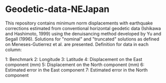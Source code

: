 # Geodetic-data-NEJapan
This repository contains minimum norm displacements with earthquake corrections estimated from conventional horizontal geodetic data (Ishikawa and Hashimoto, 1999) using the denuisancing method developed by Yu and Segall (1996). Solutions for "nominal" and "truncated" solutions as defined on Meneses-Gutierrez et al.  are presented.
Definition for data in each column:

1: Benchmark
2: Longitude
3: Latitude
4: Displacement on the East component (mm) 
5: Displacement on the North component (mm) 
6: Estimated error in the East component
7: Estimated error in the North component
